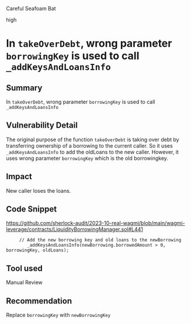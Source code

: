 Careful Seafoam Bat

high

# In `takeOverDebt`, wrong parameter `borrowingKey` is used to call `_addKeysAndLoansInfo`
## Summary

In `takeOverDebt`, wrong parameter `borrowingKey` is used to call `_addKeysAndLoansInfo`

## Vulnerability Detail

The original purpose of the function `takeOverDebt` is taking over debt by transferring ownership of a borrowing to the current caller. So it uses `_addKeysAndLoansInfo` to add the oldLoans to the new caller. However, it uses wrong parameter `borrowingKey` which is the old borrowingkey.

## Impact

New caller loses the loans.

## Code Snippet

https://github.com/sherlock-audit/2023-10-real-wagmi/blob/main/wagmi-leverage/contracts/LiquidityBorrowingManager.sol#L441

```solidity
     // Add the new borrowing key and old loans to the newBorrowing
        _addKeysAndLoansInfo(newBorrowing.borrowedAmount > 0, borrowingKey, oldLoans);
```

## Tool used

Manual Review

## Recommendation

Replace `borrowingKey` with `newBorrowingKey`